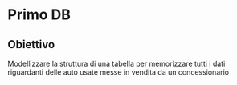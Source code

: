 # Primo DB

## Obiettivo

Modellizzare la struttura di una tabella per memorizzare tutti i dati riguardanti delle auto usate messe in vendita da un concessionario
